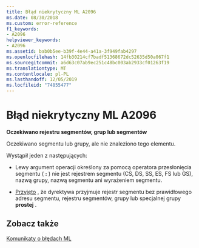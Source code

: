 ```yaml
---
title: Błąd niekrytyczny ML A2096
ms.date: 08/30/2018
ms.custom: error-reference
f1_keywords:
- A2096
helpviewer_keywords:
- A2096
ms.assetid: bab0b5ee-b39f-4e44-a41a-3f949fab4297
ms.openlocfilehash: 14fb30214cf7badf51368672dc52635d50a067f1
ms.sourcegitcommit: a6d63c07ab9ec251c48bc003ab2933cf01263f19
ms.translationtype: MT
ms.contentlocale: pl-PL
ms.lasthandoff: 12/05/2019
ms.locfileid: "74855477"
---
```

# <a name="ml-nonfatal-error-a2096"></a>Błąd niekrytyczny ML A2096

**Oczekiwano rejestru segmentów, grup lub segmentów**

Oczekiwano segmentu lub grupy, ale nie znaleziono tego elementu.

Wystąpił jeden z następujących:

- Lewy argument operacji określony za pomocą operatora przesłonięcia segmentu ( **:** ) nie jest rejestrem segmentu (CS, DS, SS, ES, FS lub GS), nazwą grupy, nazwą segmentu ani wyrażeniem segmentu.

- [Przyjęto](../../assembler/masm/assume.md) , że dyrektywa przyjmuje rejestr segmentu bez prawidłowego adresu segmentu, rejestru segmentów, grupy lub specjalnej grupy **prostej** .

## <a name="see-also"></a>Zobacz także

[Komunikaty o błędach ML](../../assembler/masm/ml-error-messages.md)<br/>
